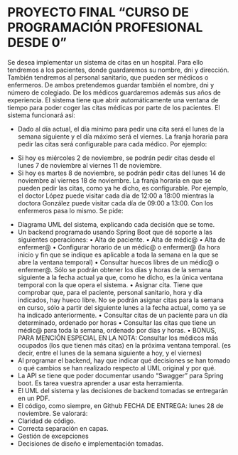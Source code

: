 # PROYECTO FINAL “CURSO DE PROGRAMACIÓN PROFESIONAL DESDE 0”
Se desea implementar un sistema de citas en un hospital. Para ello tendremos a los pacientes, donde
guardaremos su nombre, dni y dirección. También tendremos al personal sanitario, que pueden ser
médicos o enfermeros. De ambos pretendemos guardar también el nombre, dni y número de
colegiado. De los médicos guardaremos además sus años de experiencia.
El sistema tiene que abrir automáticamente una ventana de tiempo para poder coger las citas
médicas por parte de los pacientes. El sistema funcionará así:
- Dado al día actual, el día mínimo para pedir una cita será el lunes de la semana siguiente y el día
máximo será el viernes. La franja horaria para pedir las citas será configurable para cada médico.
Por ejemplo:
* Si hoy es miércoles 2 de noviembre, se podrán pedir citas desde el lunes 7 de noviembre al
viernes 11 de noviembre.
* Si hoy es martes 8 de noviembre, se podrán pedir citas del lunes 14 de noviembre al viernes 18 de
noviembre.
La franja horaria en que se pueden pedir las citas, como ya he dicho, es configurable. Por ejemplo,
el doctor López puede visitar cada día de 12:00 a 18:00 mientras la doctora González puede visitar
cada día de 09:00 a 13:00. Con los enfermeros pasa lo mismo.
Se pide:
- Diagrama UML del sistema, explicando cada decisión que se tome.
- Un backend programado usando Spring Boot que dé soporte a las siguientes operaciones:
• Alta de paciente.
• Alta de médic@
• Alta de enfermer@
• Configurar horario de un médic@ o enfermer@ (la hora inicio y fin que se indique es
aplicable a toda la semana en la que se abre la ventana temporal)
• Consultar huecos libres de un médic@ o enfermer@. Sólo se podrán obtener los días y horas
de la semana siguiente a la fecha actual ya que, como he dicho, es la única ventana temporal
con la que opera el sistema.
• Asignar cita. Tiene que comprobar que, para el paciente, personal sanitario, hora y día
indicados, hay hueco libre. No se podrán asignar citas para la semana en curso, sólo a partir
del siguiente lunes a la fecha actual, como ya se ha indicado anteriormente.
• Consultar citas de un paciente para un día determinado, ordenado por horas
• Consultar las citas que tiene un médic@ para toda la semana, ordenado por días y horas.
• BONUS, PARA MENCIÓN ESPECIAL EN LA NOTA: Consultar los médicos más
ocupados (los que tienen más citas) en la próxima ventana temporal. (es decir, entre el lunes
de la semana siguiente a hoy, y el viernes)
- Al programar el backend, hay que indicar qué decisiones se han tomado o qué cambios se han
realizado respecto al UML original y por qué.
- La API se tiene que poder documentar usando “Swagger” para Spring boot. Es tarea vuestra
aprender a usar esta herramienta.
- El UML del sistema y las decisiones de backend tomadas se entregarán en un PDF.
- El código, como siempre, en Github
FECHA DE ENTREGA: lunes 28 de noviembre.
Se valorará:
- Claridad de código.
- Correcta separación en capas.
- Gestión de excepciones
- Decisiones de diseño e implementación tomadas.

